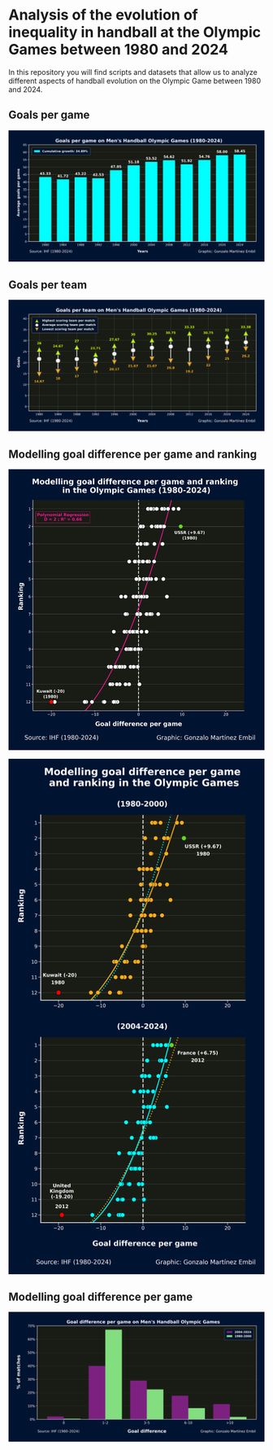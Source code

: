 # Analysis of the evolution of inequality in handball at the Olympic Games between 1980 and 2024

In this repository you will find scripts and datasets that allow us to analyze different aspects of handball evolution on the Olympic Game between 1980 and 2024.


## Goals per game

![Goals per game](Visuals/Goalspergame_Men'sHandball_OlympicGames_(1980-2024).png)


## Goals per team

![Goals per team](Visuals/Goalsperteam_Men'sHandball_OlympicGames_(1980-2024).png)


## Modelling goal difference per game and ranking

![Modelling goal difference per game and ranking1](Visuals/Modelling_goaldifferencepergame_ranking_OlympicGames(1980-2024).png)

![Modelling goal difference per game and ranking2](Visuals/Modelling_goaldifferencepergame_ranking_OlympicGames.png)

## Modelling goal difference per game

![Modelling goal difference per game and ranking2](Visuals/Goaldifferencepergame_Men'sHandball_OlympicGames.png)
